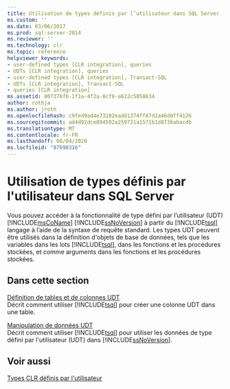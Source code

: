 ```yaml
---
title: Utilisation de types définis par l’utilisateur dans SQL Server | Microsoft Docs
ms.custom: ''
ms.date: 03/06/2017
ms.prod: sql-server-2014
ms.reviewer: ''
ms.technology: clr
ms.topic: reference
helpviewer_keywords:
- user-defined types [CLR integration], queries
- UDTs [CLR integration], queries
- user-defined types [CLR integration], Transact-SQL
- UDTs [CLR integration], Transact-SQL
- queries [CLR integration]
ms.assetid: 807376fb-1f1a-4f2a-8cf8-a622c5858634
author: rothja
ms.author: jroth
ms.openlocfilehash: c9fed9ad4e73102eadd1374ff87d2a46d0ff4126
ms.sourcegitcommit: ad4d92dce894592a259721a1571b1d8736abacdb
ms.translationtype: MT
ms.contentlocale: fr-FR
ms.lasthandoff: 08/04/2020
ms.locfileid: "87698316"
---
```

# <a name="working-with-user-defined-types-in-sql-server"></a>Utilisation de types définis par l'utilisateur dans SQL Server
  Vous pouvez accéder à la fonctionnalité de type défini par l’utilisateur (UDT) [!INCLUDE[msCoName](../../includes/msconame-md.md)] [!INCLUDE[ssNoVersion](../../includes/ssnoversion-md.md)] à partir du [!INCLUDE[tsql](../../includes/tsql-md.md)] langage à l’aide de la syntaxe de requête standard. Les types UDT peuvent être utilisés dans la définition d'objets de base de données, tels que les variables dans les lots [!INCLUDE[tsql](../../includes/tsql-md.md)], dans les fonctions et les procédures stockées, et comme arguments dans les fonctions et les procédures stockées.  
  
## <a name="in-this-section"></a>Dans cette section  
 [Définition de tables et de colonnes UDT](working-with-user-defined-types-defining-udt-tables-and-columns.md)  
 Décrit comment utiliser [!INCLUDE[tsql](../../includes/tsql-md.md)] pour créer une colonne UDT dans une table.  
  
 [Manipulation de données UDT](working-with-user-defined-types-manipulating-udt-data.md)  
 Décrit comment utiliser [!INCLUDE[tsql](../../includes/tsql-md.md)] pour utiliser les données de type défini par l'utilisateur (UDT) dans [!INCLUDE[ssNoVersion](../../includes/ssnoversion-md.md)].  
  
## <a name="see-also"></a>Voir aussi  
 [Types CLR définis par l'utilisateur](clr-user-defined-types.md)  
  
  
